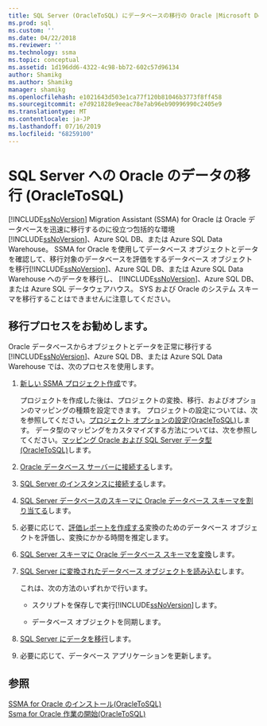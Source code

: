```yaml
---
title: SQL Server (OracleToSQL) にデータベースの移行の Oracle |Microsoft Docs
ms.prod: sql
ms.custom: ''
ms.date: 04/22/2018
ms.reviewer: ''
ms.technology: ssma
ms.topic: conceptual
ms.assetid: 1d196dd6-4322-4c98-bb72-602c57d96134
author: Shamikg
ms.author: Shamikg
manager: shamikg
ms.openlocfilehash: e1021643d503e1ca77f120b81046b3773f8ff458
ms.sourcegitcommit: e7d921828e9eeac78e7ab96eb90996990c2405e9
ms.translationtype: MT
ms.contentlocale: ja-JP
ms.lasthandoff: 07/16/2019
ms.locfileid: "68259100"
---
```

# <a name="migrating-oracle-databases-to-sql-server-oracletosql"></a>SQL Server への Oracle のデータの移行 (OracleToSQL)
[!INCLUDE[ssNoVersion](../../includes/ssnoversion-md.md)] Migration Assistant (SSMA) for Oracle は Oracle データベースを迅速に移行するのに役立つ包括的な環境[!INCLUDE[ssNoVersion](../../includes/ssnoversion-md.md)]、Azure SQL DB、または Azure SQL Data Warehouse。 SSMA for Oracle を使用してデータベース オブジェクトとデータを確認して、移行対象のデータベースを評価をするデータベース オブジェクトを移行[!INCLUDE[ssNoVersion](../../includes/ssnoversion-md.md)]、Azure SQL DB、または Azure SQL Data Warehouse へのデータを移行し、 [!INCLUDE[ssNoVersion](../../includes/ssnoversion-md.md)]、Azure SQL DB、または Azure SQL データウェアハウス。 SYS および Oracle のシステム スキーマを移行することはできませんに注意してください。
  
## <a name="recommended-migration-process"></a>移行プロセスをお勧めします。  
Oracle データベースからオブジェクトとデータを正常に移行する[!INCLUDE[ssNoVersion](../../includes/ssnoversion-md.md)]、Azure SQL DB、または Azure SQL Data Warehouse では、次のプロセスを使用します。
  
1.  [新しい SSMA プロジェクト作成](working-with-ssma-projects-oracletosql.md)です。  
  
    プロジェクトを作成した後は、プロジェクトの変換、移行、およびオプションのマッピングの種類を設定できます。 プロジェクトの設定については、次を参照してください。[プロジェクト オプションの設定&#40;OracleToSQL&#41;](../../ssma/oracle/setting-project-options-oracletosql.md)します。 データ型のマッピングをカスタマイズする方法については、次を参照してください。[マッピング Oracle および SQL Server データ型&#40;OracleToSQL&#41;](../../ssma/oracle/mapping-oracle-and-sql-server-data-types-oracletosql.md)します。  
  
2.  [Oracle データベース サーバーに接続する](connecting-to-oracle-database-oracletosql.md)します。  
  
3.  [SQL Server のインスタンスに接続する](connecting-to-sql-server-oracletosql.md)します。  
  
4.  [SQL Server データベースのスキーマに Oracle データベース スキーマを割り当てる](mapping-oracle-schemas-to-sql-server-schemas-oracletosql.md)します。  
  
5.  必要に応じて、[評価レポートを作成する](assessing-oracle-schemas-for-conversion-oracletosql.md)変換のためのデータベース オブジェクトを評価し、変換にかかる時間を推定します。  
  
6.  [SQL Server スキーマに Oracle データベース スキーマを変換](converting-oracle-schemas-oracletosql.md)します。  
  
7.  [SQL Server に変換されたデータベース オブジェクトを読み込む](loading-converted-database-objects-into-sql-server-oracletosql.md)します。  
  
    これは、次の方法のいずれかで行います。  
  
    -   スクリプトを保存しで実行[!INCLUDE[ssNoVersion](../../includes/ssnoversion-md.md)]します。  
  
    -   データベース オブジェクトを同期します。  
  
8.  [SQL Server にデータを移行](migrating-oracle-data-into-sql-server-oracletosql.md)します。  
  
9. 必要に応じて、データベース アプリケーションを更新します。  
  
## <a name="see-also"></a>参照  
[SSMA for Oracle のインストール&#40;OracleToSQL&#41;](../../ssma/oracle/installing-ssma-for-oracle-oracletosql.md)  
[Ssma for Oracle 作業の開始&#40;OracleToSQL&#41;](../../ssma/oracle/getting-started-with-ssma-for-oracle-oracletosql.md)  
  
